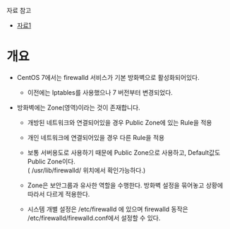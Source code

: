자료 참고
- [자료1](https://it-serial.com/6)
 
# 개요
- CentOS 7에서는 firewalld 서비스가 기본 방화벽으로 활성화되어있다. 
  - 이전에는 Iptables를 사용했으나 7 버전부터 변경되었다. 

- 방화벽에는 Zone(영역)이라는 것이 존재합니다. 
  - 개방된 네트워크와 연결되어있을 경우 Public Zone에 있는 Rule을 적용 
  - 개인 네트워크에 연결되어있을 경우 다른 Rule을 적용
  - 보통 서버용도로 사용하기 때문에 Public Zone으로 사용하고, Default값도 Public Zone이다. <br>
  ( /usr/lib/firewalld/ 위치에서 확인가능하다.) 
  
  - Zone은 보안그룹과 유사한 역할을 수행한다. 방화벽 설정을 묶어놓고 상황에 따라서 다르게 적용한다. 
  - 시스템 개별 설정은 /etc/firewalld 에 있으며 firewalld 동작은 /etc/firewalld/firewalld.conf에서 설정할 수 있다. 
  
  
  

